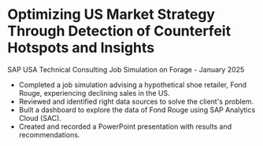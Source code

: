 # Optimizing US Market Strategy Through Detection of Counterfeit Hotspots and Insights

SAP USA Technical Consulting Job Simulation on Forage - January 2025

 * Completed a job simulation advising a hypothetical shoe retailer, Fond Rouge,
   experiencing declining sales in the US.
 * Reviewed and identified right data sources to solve the client's problem.
 * Built a dashboard to explore the data of Fond Rouge using SAP Analytics Cloud
   (SAC).
 * Created and recorded a PowerPoint presentation with results and
   recommendations.
